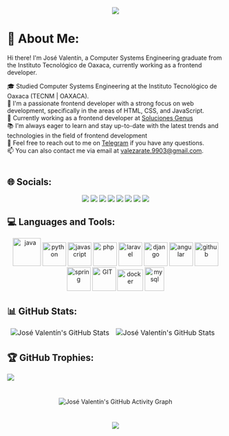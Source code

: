 <!DOCTYPE html>
<html lang="en">
<body>

<!-- Header with Typing Animation -->
<div align="center" style="margin-top: 10px; margin-bottom: 40px;">
  <a href="https://git.io/typing-svg">
    <img src="https://readme-typing-svg.herokuapp.com/?lines=Hello%2C+There!+%F0%9F%91%8B;I%27m+Jos%C3%A9+Valent%C3%ADn....;Nice+to+meet+you%21&center=true&size=30"/>
  </a>
</div>

<!-- About Me Section -->
# 💫 About Me:

  Hi there! I'm José Valentín, a Computer Systems Engineering graduate from the Instituto Tecnológico de Oaxaca, currently working as a frontend developer.
  
   🎓 Studied Computer Systems Engineering at the Instituto Tecnológico de Oaxaca (TECNM | OAXACA).
  <br>
  🌟 I'm a passionate frontend developer with a strong focus on web development, specifically in the areas of HTML, CSS, and JavaScript.
  <br>
  🌱 Currently working as a frontend developer at [Soluciones Genus](http://www.solucionesgenus.com/quienes-somos/)
  <br>
  📚 I'm always eager to learn and stay up-to-date with the latest trends and technologies in the field of frontend development
  <br>
  💬 Feel free to reach out to me on [Telegram](https://t.me/JoseVale99) if you have any questions.
  <br>
  📫 You can also contact me via email at [valezarate.9903@gmail.com](mailto:valezarate.9903@gmail.com).
  <br>
  <br>

<!-- Socials Section -->
## 🌐 Socials:

<p align="center">
  <a href="https://discord.gg/JoseVale99"><img src="https://img.shields.io/badge/Discord-%237289DA.svg?logo=discord&logoColor=white" /></a>
  <a href="https://instagram.com/backup_python.dev"><img src="https://img.shields.io/badge/Instagram-%23E4405F.svg?logo=Instagram&logoColor=white" /></a>
  <a href="https://stackoverflow.com/users/16702971"><img src="https://img.shields.io/badge/-Stackoverflow-FE7A16?logo=stack-overflow&logoColor=white" /></a>
  <a href="https://twitter.com/ZarateCarreno"><img src="https://img.shields.io/badge/Twitter-%231DA1F2.svg?logo=Twitter&logoColor=white" /></a>
  <a href="https://t.me/JoseVale99"><img src="https://img.shields.io/badge/Telegram-%232CA5E0.svg?logo=Telegram&logoColor=white" /></a>
  <a href="https://open.spotify.com/user/pepevale9903"><img src="https://img.shields.io/badge/Spotify-%231ED760.svg?logo=Spotify&logoColor=white" /></a>
  <a href="https://www.facebook.com/100084231650990"><img src="https://img.shields.io/badge/Facebook-%231877F2.svg?logo=Facebook&logoColor=white" /></a>
  <a href="#"><img src="https://img.shields.io/badge/GitHub-%23121011.svg?logo=GitHub&logoColor=white" /></a>
</p>

## 💻 Languages and Tools:

<p align="center">
      <img src="https://www.vectorlogo.zone/logos/java/java-icon.svg" alt="java" width="65" height="65"/> 
      <img src="https://www.vectorlogo.zone/logos/python/python-icon.svg" alt="python" width="55" height="55"/>
      <img src="https://www.vectorlogo.zone/logos/javascript/javascript-icon.svg" alt="javascript" width="55" height="55"/>
      <img src="https://www.vectorlogo.zone/logos/php/php-icon.svg" alt="php" width="55" height="55"/>
      <img src="https://www.vectorlogo.zone/logos/laravel/laravel-icon.svg" alt="laravel" width="55" height="55"/>
      <img src="https://www.vectorlogo.zone/logos/djangoproject/djangoproject-icon.svg"alt="django" width="55" height="55"/>
      <img src="https://www.vectorlogo.zone/logos/angular/angular-icon.svg" alt="angular" width="55" height="55"/>
      <img src="https://www.vectorlogo.zone/logos/github/github-icon.svg" alt="github" width="55" height="55"/>
      <img src="https://www.vectorlogo.zone/logos/springio/springio-icon.svg" alt="spring" width="55" height="55"/>
      <img src="https://www.vectorlogo.zone/logos/git-scm/git-scm-icon.svg" alt="GIT" width="55" height="55"/> 
      <img src="https://www.vectorlogo.zone/logos/docker/docker-official.svg" alt="docker" width="60" height="50"/>
      <img src="https://www.vectorlogo.zone/logos/mysql/mysql-icon.svg" alt="mysql" width="45" height="55"/>
</p>

## 📊 GitHub Stats:

<table align="center" cellpadding="0" cellspacing="0">
    <thead>
        <tr style="text-align: center;">
            <td>
            <img src="https://github-readme-stats.vercel.app/api?username=JoseVale99&theme=blue_navy&hide_border=true&include_all_commits=true&count_private=true&show_icons=true" alt="José Valentín's GitHub Stats" />
            </td>
            <td>
            <img src="https://github-readme-streak-stats.herokuapp.com/?user=JoseVale99&theme=blue_navy&hide_border=true" alt="José Valentín's GitHub Stats" />
            </td>
        </tr>        
    </thead>
</table>

<!-- GitHub Trophies Section -->
## 🏆 GitHub Trophies:

![](https://github-profile-trophy.vercel.app/?username=JoseVale99&theme=radical&no-frame=true&no-bg=false&margin-w=4)


<p align="center" style="margin-top: 40px;">
  <img src="https://github-readme-activity-graph.vercel.app/graph?username=JoseVale99&theme=tokyo-night" alt="José Valentín's GitHub Activity Graph" />

<h1 align="center">
  <img src="https://readme-typing-svg.herokuapp.com?lines=Thanks+for+visiting!&center=true&size=20"/>
</h1>

</body>
</html>
